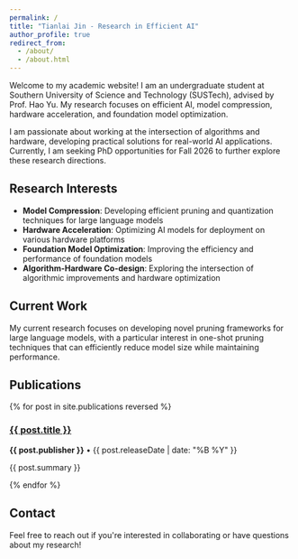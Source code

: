 ```yaml
---
permalink: /
title: "Tianlai Jin - Research in Efficient AI"
author_profile: true
redirect_from: 
  - /about/
  - /about.html
---
```


Welcome to my academic website! I am an undergraduate student at Southern University of Science and Technology (SUSTech), advised by Prof. Hao Yu. My research focuses on efficient AI, model compression, hardware acceleration, and foundation model optimization.

I am passionate about working at the intersection of algorithms and hardware, developing practical solutions for real-world AI applications. Currently, I am seeking PhD opportunities for Fall 2026 to further explore these research directions.

## Research Interests
- **Model Compression**: Developing efficient pruning and quantization techniques for large language models
- **Hardware Acceleration**: Optimizing AI models for deployment on various hardware platforms
- **Foundation Model Optimization**: Improving the efficiency and performance of foundation models
- **Algorithm-Hardware Co-design**: Exploring the intersection of algorithmic improvements and hardware optimization

## Current Work
My current research focuses on developing novel pruning frameworks for large language models, with a particular interest in one-shot pruning techniques that can efficiently reduce model size while maintaining performance.

## Publications
{% for post in site.publications reversed %}
  <div class="publication-item">
    <h3><a href="{{ post.website }}">{{ post.title }}</a></h3>
    <p><strong>{{ post.publisher }}</strong> • {{ post.releaseDate | date: "%B %Y" }}</p>
    <p>{{ post.summary }}</p>
  </div>
{% endfor %}

## Contact
Feel free to reach out if you're interested in collaborating or have questions about my research!
